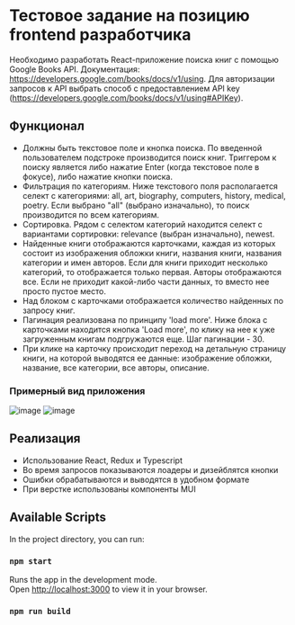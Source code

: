 # Тестовое задание на позицию frontend разработчика

Необходимо разработать React-приложение поиска книг с помощью Google Books API. Документация: https://developers.google.com/books/docs/v1/using. 
Для авторизации запросов к API выбрать способ с предоставлением API key (https://developers.google.com/books/docs/v1/using#APIKey).

## Функционал

* Должны быть текстовое поле и кнопка поиска. По введенной пользователем подстроке производится поиск книг. Триггером к поиску является либо нажатие Enter (когда текстовое поле в фокусе), либо нажатие кнопки поиска.
* Фильтрация по категориям. Ниже текстового поля располагается селект с категориями: all, art, biography, computers, history, medical, poetry. Если выбрано "all" (выбрано изначально), то поиск производится по всем категориям.
* Сортировка. Рядом с селектом категорий находится селект с вариантами сортировки: relevance (выбран изначально), newest.
* Найденные книги отображаются карточками, каждая из которых состоит из изображения обложки книги, названия книги, названия категории и имен авторов. Если для книги приходит несколько категорий, то отображается только первая. Авторы отображаются все. Если не приходит какой-либо части данных, то вместо нее просто пустое место.
* Над блоком с карточками отображается количество найденных по запросу книг.
* Пагинация реализована по принципу 'load more'. Ниже блока с карточками находится кнопка 'Load more', по клику на нее к уже загруженным книгам подгружаются еще. Шаг пагинации - 30.
* При клике на карточку происходит переход на детальную страницу книги, на которой выводятся ее данные: изображение обложки, название, все категории, все авторы, описание.

### Примерный вид приложения
![image](https://user-images.githubusercontent.com/70837634/177598778-67572cda-2c5f-445c-a611-a5ba19931552.png)
![image](https://user-images.githubusercontent.com/70837634/177598809-6a79d1d0-6777-4b0e-a49b-61a33a0625d0.png)

## Реализация

* Использование React, Redux и Typescript
* Во время запросов показываются лоадеры и дизейблятся кнопки
* Ошибки обрабатываются и выводятся в удобном формате
* При верстке использованы компоненты MUI

## Available Scripts

In the project directory, you can run:

### `npm start`

Runs the app in the development mode.\
Open [http://localhost:3000](http://localhost:3000) to view it in your browser.

### `npm run build`
